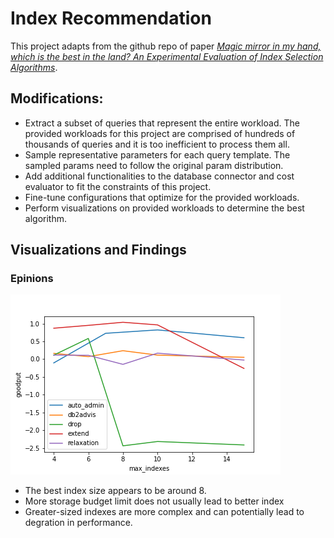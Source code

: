 # Index Recommendation

This project adapts from the github repo of paper [_Magic mirror in my hand, which is the best in the land? An Experimental Evaluation of Index Selection Algorithms_](https://github.com/hyrise/index_selection_evaluation).

## Modifications:

- Extract a subset of queries that represent the entire workload. The provided workloads for this project are comprised of hundreds of thousands of queries and it is too inefficient to process them all.
- Sample representative parameters for each query template. The sampled params need to follow the original param distribution.
- Add additional functionalities to the database connector and cost evaluator to fit the constraints of this project.
- Fine-tune configurations that optimize for the provided workloads.
- Perform visualizations on provided workloads to determine the best algorithm.

## Visualizations and Findings

### Epinions

![epinions](./graphs/epinions_goodput_vs_maxindex.png)

- The best index size appears to be around 8.
- More storage budget limit does not usually lead to better index
- Greater-sized indexes are more complex and can potentially lead to degration in performance.
